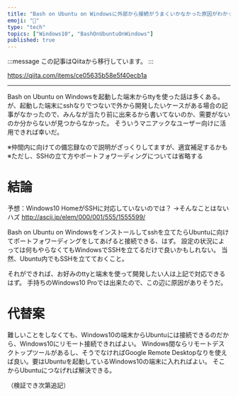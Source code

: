 ```yaml
---
title: "Bash on Ubuntu on Windowsに外部から接続がうまくいかなかった原因がわかったかも知れない"
emoji: "📝"
type: "tech"
topics: ["Windows10", "BashOnUbuntuOnWindows"]
published: true
---
```


:::message
この記事はQiitaから移行しています。
:::

https://qiita.com/items/ce05635b58e5f40ecb1a

---

Bash on Ubuntu on Windowsを起動した端末からttyを使った話は多くある。
が、起動した端末にsshなりでつないで外から開発したいケースがある場合の記事がなかったので、みんなが当たり前に出来るから書いてないのか、需要がないのか分からないが見つからなかった。
そういうマニアックなユーザー向けに活用できれば幸いだ。

※仲間内に向けての備忘録なので説明がざっくりしてますが、適宜補足するかも
※ただし、SSHの立て方やポートフォワーディングについては省略する

# 結論
予想：Windows10 HomeがSSHに対応していないのでは？
→そんなことはないハズ
http://ascii.jp/elem/000/001/555/1555599/

Bash on Ubuntu on Windowsをインストールしてsshを立てたらUbuntuに向けてポートフォワーディングをしてあげると接続できる、はず。
設定の状況によっては何もやらなくてもWindowsでSSHを立てるだけで良いかもしれない。
当然、Ubuntu内でもSSHを立てておくこと。

それができれば、お好みのttyと端末を使って開発したい人は上記で対応できるはず。
手持ちのWindows10 Proでは出来たので、この辺に原因がありそうだ。

# 代替案
難しいことをしなくても、Windows10の端末からUbuntuには接続できるのだから、Windows10にリモート接続できればよい。
Windows間ならリモートデスクトップツールがあるし、そうでなければGoogle Remote Desktopなりを使えば良い。要はUbuntuを起動しているWindows10の端末に入れればよい。
そこからUbuntuにつなげれば解決できる。

（検証でき次第追記）

